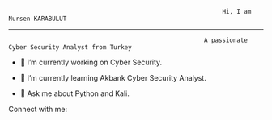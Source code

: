                                                                Hi, I am Nursen KARABULUT
  ____________________________________________________________________________________________________________________________________________________________________
                                             
                                                          A passionate Cyber Security Analyst from Turkey      
 
 - 🔭 I’m currently working on Cyber Security.
 
 - 🌱 I’m currently learning Akbank Cyber Security Analyst.
 
 - 💬 Ask me about Python and Kali.
 
 Connect with me:
 

 
  




<!--
**NursenKarabulut/NursenKarabulut** is a ✨ _special_ ✨ repository because its `README.md` (this file) appears on your GitHub profile.

Here are some ideas to get you started:

- 🔭 I’m currently working on ...
- 🌱 I’m currently learning ...
- 👯 I’m looking to collaborate on ...
- 🤔 I’m looking for help with ...
- 💬 Ask me about ...
- 📫 How to reach me: ...
- 😄 Pronouns: ...
- ⚡ Fun fact: ...
-->
